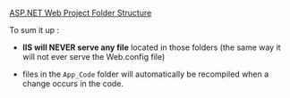 [ASP.NET Web Project Folder Structure](https://msdn.microsoft.com/en-us/library/ex526337.aspx)



To sum it up :

* **IIS will NEVER serve any file** located in those folders (the same way it will not ever serve the Web.config file)


* files in the `App_Code` folder will automatically be recompiled when a change occurs in the code.

